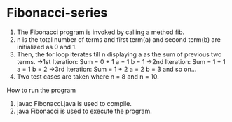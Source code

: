 # Fibonacci-series
1. The Fibonacci program is invoked by calling a method fib.
2. n is the total number of terms and first term(a) and second term(b) are initialized as 0 and 1.
3. Then, the for loop iterates till n displaying a as the sum of previous two terms.
   ->1st Iteration:
     Sum = 0 + 1
     a = 1
     b = 1
   ->2nd Iteration:
     Sum = 1 + 1
     a = 1
     b = 2
   ->3rd Iteration:
     Sum = 1 + 2
     a = 2 
     b = 3
   and so on...
4. Two test cases are taken where n = 8 and n = 10.


How to run the program 
1. javac Fibonacci.java is used to compile. 
2. java Fibonacci is used to execute the program.
